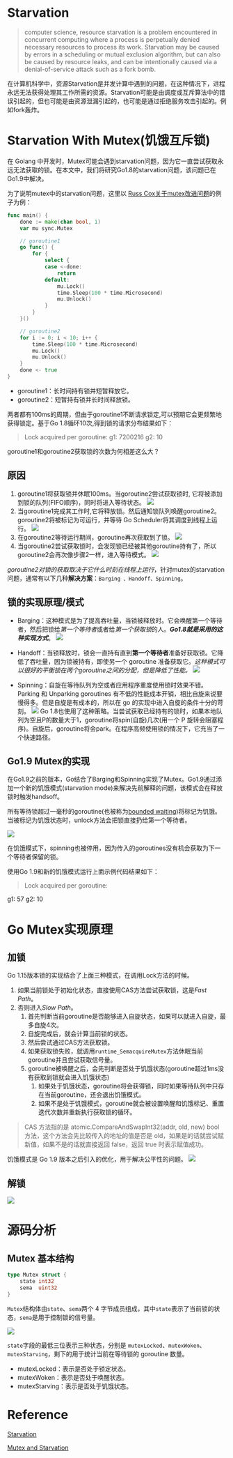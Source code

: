 
# Starvation
>computer science, resource starvation is a problem encountered in concurrent computing where a process is perpetually denied necessary resources to process its work. Starvation may be caused by errors in a scheduling or mutual exclusion algorithm, but can also be caused by resource leaks, and can be intentionally caused via a denial-of-service attack such as a fork bomb.

在计算机科学中，资源Starvation是并发计算中遇到的问题，在这种情况下，进程永远无法获得处理其工作所需的资源。Starvation可能是由调度或互斥算法中的错误引起的，但也可能是由资源泄漏引起的，也可能是通过拒绝服务攻击引起的。例如fork轰炸。

# Starvation With Mutex(饥饿互斥锁)
在 Golang 中开发时，Mutex可能会遇到starvation问题，因为它一直尝试获取永远无法获取的锁。在本文中，我们将研究Go1.8的starvation问题，该问题已在Go1.9中解决。

为了说明mutex中的starvation问题，这里以 [Russ Cox关于mutex改进问题](https://github.com/golang/go/issues/13086)的例子为例：
```go
func main() {
	done := make(chan bool, 1)
	var mu sync.Mutex

	// goroutine1
	go func() {
		for {
			select {
			case <-done:
				return
			default:
				mu.Lock()
				time.Sleep(100 * time.Microsecond)
				mu.Unlock()
			}
		}
	}()

	// goroutine2
	for i := 0; i < 10; i++ {
		time.Sleep(100 * time.Microsecond)
		mu.Lock()
		mu.Unlock()
	}
	done <- true
}
```
- goroutine1：长时间持有锁并短暂释放它。
- goroutine2：短暂持有锁并长时间释放锁。

两者都有100ms的周期，但由于goroutine1不断请求锁定,可以预期它会更频繁地获得锁定。基于Go 1.8循环10次,得到锁的请求分布结果如下：
>Lock acquired per goroutine:
>g1: 7200216
>g2: 10

goroutine1和goroutine2获取锁的次数为何相差这么大？

## 原因
1. goroutine1将获取锁并休眠100ms。当goroutine2尝试获取锁时, 它将被添加到锁的队列(FIFO顺序)，同时将进入等待状态。
![](figure1.png)
1. 当goroutine1完成其工作时,它将释放锁。然后通知锁队列唤醒goroutine2。goroutine2将被标记为可运行，并等待 Go Scheduler将其调度到线程上运行。
![](figure2.png)
3. 在goroutine2等待运行期间，goroutine再次获取到了锁。
![](figure3.png)
4. 当goroutine2尝试获取锁时，会发现锁已经被其他goroutine持有了，所以goroutine2会再次像步骤2一样，进入等待模式。
![](figure4.png)

*goroutine2对锁的获取取决于它什么时刻在线程上运行*，针对mutex的starvation问题，通常有以下几种**解决方案**：`Barging 、Handoff、Spinning`。

## 锁的实现原理/模式
- Barging：这种模式是为了提高吞吐量，当锁被释放时。它会唤醒第一个等待者，然后把锁给*第一个等待者*或者给*第一个获取锁*的人。***Go1.8就是采用的这种实现方式***。
![](barging.png)

- Handoff：当锁释放时，锁会一直持有直到**第一个等待者**准备好获取锁。它降低了吞吐量，因为锁被持有，即使另一个 goroutine 准备获取它。*这种模式可以很好的平衡锁在两个goroutine之间的分配，但是降低了性能。*
![](handoff.png)

- Spinning：自旋在等待队列为空或者应用程序重度使用锁时效果不错。Parking 和 Unparking goroutines 有不低的性能成本开销，相比自旋来说要慢得多。但是自旋是有成本的，所以在 go 的实现中进入自旋的条件十分的苛刻。
![](spinning.png)
Go 1.8也使用了这种策略。当尝试获取已经持有的锁时，如果本地队列为空且P的数量大于1，goroutine将spin(自旋)几次(用一个 P 旋转会阻塞程序)。自旋后，goroutine将会park。在程序高频使用锁的情况下，它充当了一个快速路径。

## Go1.9 Mutex的实现

在Go1.9之前的版本，Go结合了Barging和Spinning实现了Mutex。Go1.9通过添加一个新的饥饿模式(starvation mode)来解决先前解释的问题，该模式会在释放锁时触发handsoff。

所有等待锁超过一毫秒的goroutine(也被称为[bounded waiting](https://en.wikipedia.org/wiki/Peterson%27s_algorithm#Bounded_waiting))将标记为饥饿。当被标记为饥饿状态时，unlock方法会把锁直接扔给第一个等待者。

![](starvation.png)

在饥饿模式下，spinning也被停用，因为传入的goroutines没有机会获取为下一个等待者保留的锁。

使用Go 1.9和新的饥饿模式运行上面示例代码结果如下：
>Lock acquired per goroutine:
>
g1: 57
g2: 10

# Go Mutex实现原理

## 加锁
Go 1.15版本锁的实现结合了上面三种模式，在调用Lock方法的时候。

1. 如果当前锁处于初始化状态，直接使用CAS方法尝试获取锁，这是*Fast Path*。
2. 否则进入*Slow Path*。
   1. 首先判断当前goroutine是否能够进入自旋状态，如果可以就进入自旋，最多自旋4次。
   2. 自旋完成后，就会计算当前锁的状态。
   3. 然后尝试通过CAS方法获取锁。
   4. 如果获取锁失败，就调用`runtime_SemacquireMutex`方法休眠当前goroutine并且尝试获取信号量。
   5. goroutine被唤醒之后，会先判断是否处于饥饿状态(goroutine超过1ms没有获取到锁就会进入饥饿状态)
      1. 如果处于饥饿状态，goroutine将会获得锁，同时如果等待队列中只存在当前goroutine，还会退出饥饿模式。
      2. 如果不是处于饥饿模式，goroutine就会被设置唤醒和饥饿标记、重置迭代次数并重新执行获取锁的循环。

>CAS 方法指的是 atomic.CompareAndSwapInt32(addr, old, new) bool 方法，这个方法会先比较传入的地址的值是否是 old，如果是的话就尝试赋新值，如果不是的话就直接返回 false，返回 true 时表示赋值成功。

饥饿模式是 Go 1.9 版本之后引入的优化，用于解决公平性的问题。
![](lock.svg)

## 解锁
![](unlock.svg)


# 源码分析

## Mutex 基本结构
```go
type Mutex struct {
	state int32
	sema  uint32
}
```
`Mutex`结构体由`state`、`sema`两个 4 字节成员组成，其中`state`表示了当前锁的状态，`sema`是用于控制锁的信号量。

![](mutex.svg)

`state`字段的最低三位表示三种状态，分别是 `mutexLocked`、`mutexWoken`、`mutexStarving`，剩下的用于统计当前在等待锁的 goroutine 数量。
- mutexLocked：表示是否处于锁定状态。
- mutexWoken：表示是否处于唤醒状态。
- mutexStarving：表示是否处于饥饿状态。

# Reference

[Starvation](https://en.wikipedia.org/wiki/Starvation_(computer_science))

[Mutex and Starvation](https://medium.com/a-journey-with-go/go-mutex-and-starvation-3f4f4e75ad50)


